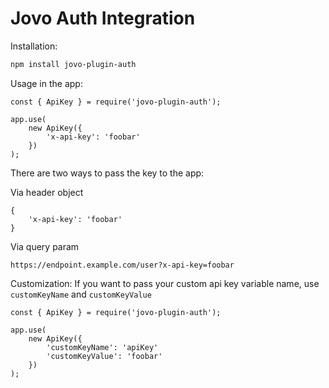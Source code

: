 # Jovo Auth Integration

Installation:
```sh
npm install jovo-plugin-auth
```

Usage in the app:
```
const { ApiKey } = require('jovo-plugin-auth');

app.use(
    new ApiKey({
        'x-api-key': 'foobar'          
    })
);
```

There are two ways to pass the key to the app:

Via header object

```
{
    'x-api-key': 'foobar'
}
```

Via query param
```
https://endpoint.example.com/user?x-api-key=foobar
```


Customization:
If you want to pass your custom api key variable name, use `customKeyName` and `customKeyValue`


```
const { ApiKey } = require('jovo-plugin-auth');

app.use(
    new ApiKey({
        'customKeyName': 'apiKey'          
        'customKeyValue': 'foobar'          
    })
);
```




